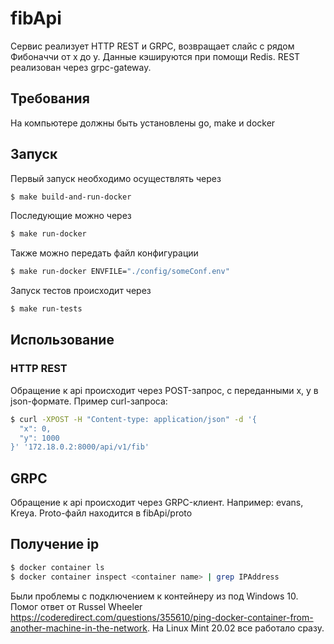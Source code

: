 # fibApi
Сервис реализует HTTP REST и GRPC, возвращает слайс с рядом Фибоначчи от x до y. Данные кэшируются при помощи Redis. REST реализован через grpc-gateway.

## Требования

На компьютере должны быть установлены go, make и docker 

## Запуск 

Первый запуск необходимо осуществлять через
``` sh
$ make build-and-run-docker
```
Последующие можно через
``` sh
$ make run-docker
```
Также можно передать файл конфигурации 
``` sh
$ make run-docker ENVFILE="./config/someConf.env" 
```
Запуск тестов происходит через
``` sh
$ make run-tests
```

## Использование 

### HTTP REST
Обращение к api происходит через POST-запрос, c переданными x, y в json-формате. 
Пример curl-запроса:
``` sh 
$ curl -XPOST -H "Content-type: application/json" -d '{
  "x": 0,
  "y": 1000
}' '172.18.0.2:8000/api/v1/fib'
```

## GRPC 
Обращение к api происходит через GRPC-клиент. Например: evans, Kreya. Proto-файл находится в fibApi/proto

## Получение ip
``` sh
$ docker container ls
$ docker container inspect <container name> | grep IPAddress
```

Были проблемы с подключением к контейнеру из под Windows 10. Помог ответ от Russel Wheeler https://coderedirect.com/questions/355610/ping-docker-container-from-another-machine-in-the-network. На Linux Mint 20.02 все работало сразу.